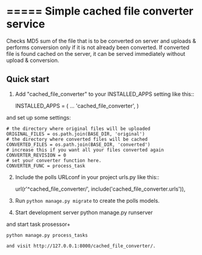 =====
Simple cached file converter service
=====

Checks MD5 sum of the file that is to be converted on server and uploads & performs
conversion only if it is not already been converted. If converted file is found
cached on the server, it can be served immediately without upload & conversion.

Quick start
-----------

1. Add "cached_file_converter" to your INSTALLED_APPS setting like this::

    INSTALLED_APPS = (
        ...
        'cached_file_converter',
    )

and set up some settings:

    # the directory where original files will be uploaded
    ORIGINAL_FILES = os.path.join(BASE_DIR, 'original')
    # the directory where converted files will be cached
    CONVERTED_FILES = os.path.join(BASE_DIR, 'converted')
    # increase this if you want all your files converted again
    CONVERTER_REVISION = 0
    # set your converter function here.
    CONVERTER_FUNC = process_task


2. Include the polls URLconf in your project urls.py like this::

    url(r'^cached_file_converter/', include('cached_file_converter.urls')),

3. Run `python manage.py migrate` to create the polls models.

4. Start development server
    python manage.py runserver

and start task prosessor+

    python manage.py process_tasks

    and visit http://127.0.0.1:8000/cached_file_converter/.